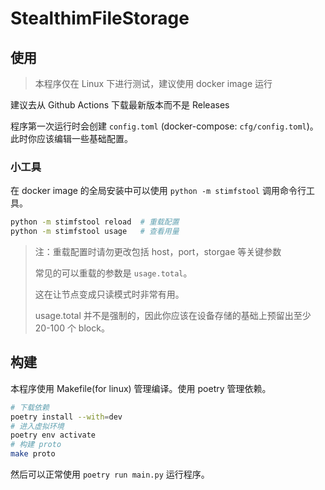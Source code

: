 # StealthimFileStorage

## 使用

> 本程序仅在 Linux 下进行测试，建议使用 docker image 运行

建议去从 Github Actions 下载最新版本而不是 Releases

程序第一次运行时会创建 `config.toml` (docker-compose: `cfg/config.toml`)。此时你应该编辑一些基础配置。

### 小工具

在 docker image 的全局安装中可以使用 `python -m stimfstool` 调用命令行工具。

```bash
python -m stimfstool reload  # 重载配置
python -m stimfstool usage   # 查看用量
```

> 注：重载配置时请勿更改包括 host，port，storgae 等关键参数
>
> 常见的可以重载的参数是 `usage.total`。
>
> 这在让节点变成只读模式时非常有用。
>
> usage.total 并不是强制的，因此你应该在设备存储的基础上预留出至少 20-100 个 block。

## 构建

本程序使用 Makefile(for linux) 管理编译。使用 poetry 管理依赖。

```bash
# 下载依赖
poetry install --with=dev
# 进入虚拟环境
poetry env activate
# 构建 proto
make proto
```

然后可以正常使用 `poetry run main.py` 运行程序。
